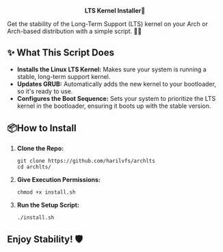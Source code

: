 <p align="center"><strong>LTS Kernel Installer🚀</strong>

<p>Get the stability of the Long-Term Support (LTS) kernel on your Arch or Arch-based distribution with a simple script. 🧑‍💻</p>

<h2>✨ What This Script Does</h2>
<ul>
  <li><strong>Installs the Linux LTS Kernel:</strong> Makes sure your system is running a stable, long-term support kernel.</li>
  <li><strong>Updates GRUB:</strong> Automatically adds the new kernel to your bootloader, so it's ready to use.</li>
  <li><strong>Configures the Boot Sequence:</strong> Sets your system to prioritize the LTS kernel in the bootloader, ensuring it boots up with the stable version.
</li>
</ul>

<h2>📦How to Install</h2>
<ol>
  <li><strong>Clone the Repo:</strong>
    <pre><code>git clone https://github.com/harilvfs/archlts
cd archlts/</code></pre>
  </li>
  <li><strong>Give Execution Permissions:</strong>
    <pre><code>chmod +x install.sh</code></pre>
  </li>
  <li><strong>Run the Setup Script:</strong>
    <pre><code>./install.sh</code></pre>
  </li>
</ol>

<h2>Enjoy Stability! 🛡️</h2>

